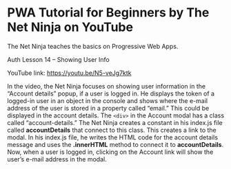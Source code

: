 # PWA Tutorial for Beginners by The Net Ninja on YouTube

The Net Ninja teaches the basics on Progressive Web Apps.

Auth Lesson 14 – Showing User Info

YouTube link: https://youtu.be/N5-veJg7ktk

In the video, the Net Ninja focuses on showing user information in the “Account details” popup, if a user is logged in. He displays the token of a logged-in user in an object in the console and shows where the e-mail address of the user is stored in a property called “email.” This could be displayed in the account details. The `<div>` in the Account modal has a class called “account-details.” The Net Ninja creates a constant in his index.js file called __accountDetails__ that connect to this class. This creates a link to the modal. In his index.js file, he writes the HTML code for the account details message and uses the __.innerHTML__ method to connect it to __accountDetails__. Now, when a user is logged in, clicking on the Account link will show the user’s e-mail address in the modal.
